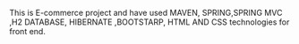 This is E-commerce project and have used MAVEN, SPRING,SPRING MVC ,H2 DATABASE, HIBERNATE ,BOOTSTARP, HTML AND CSS technologies for front end.
